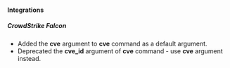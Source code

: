#### Integrations

##### CrowdStrike Falcon
- Added the **cve** argument to **cve** command as a default argument.
- Deprecated the **cve_id** argument of **cve** command - use **cve** argument instead.